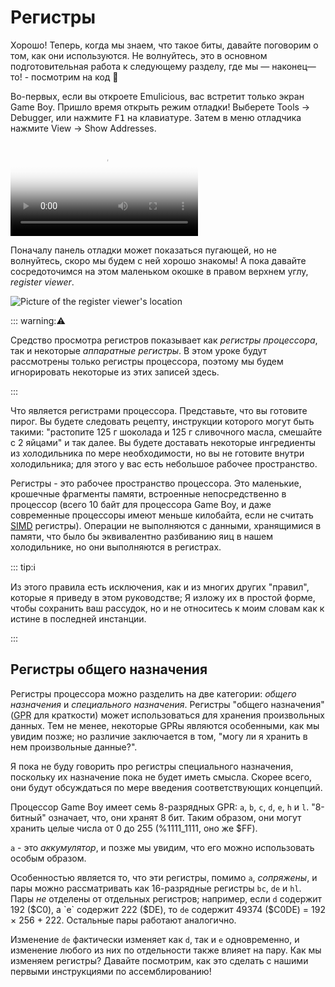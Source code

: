 # Регистры

Хорошо!
Теперь, когда мы знаем, что такое биты, давайте поговорим о том, как они используются.
Не волнуйтесь, это в основном подготовительная работа к следующему разделу, где мы — наконец—то! - посмотрим на код 👀

Во-первых, если вы откроете Emulicious, вас встретит только экран Game Boy.
Пришло время открыть режим отладки!
Выберете Tools → Debugger, или нажмите <kbd><kbd>F1</kbd></kbd> на клавиатуре.
Затем в меню отладчика нажмите View → Show Addresses.

<video controls poster="../assets/vid/debugger.poster.png">
	<source src="../assets/vid/debugger.webm" type="video/webm">
	<source src="../assets/vid/debugger.mp4" type="video/mp4">

    <img src="../assets/vid/debugger.gif" alt="Video demonstration in Emulicious">
</video>

Поначалу панель отладки может показаться пугающей, но не волнуйтесь, скоро мы будем с ней хорошо знакомы!
А пока давайте сосредоточимся на этом маленьком окошке в правом верхнем углу, _register viewer_.

![Picture of the register viewer's location](../assets/img/reg_viewer.png)

::: warning:⚠️

Средство просмотра регистров показывает как _регистры процессора_, так и некоторые _аппаратные регистры_.
В этом уроке будут рассмотрены только регистры процессора, поэтому мы будем игнорировать некоторые из этих записей здесь.

:::

Что является регистрами процессора.
Представьте, что вы готовите пирог.
Вы будете следовать рецепту, инструкции которого могут быть такими: "растопите 125 г шоколада и 125 г сливочного масла, смешайте с 2 яйцами" и так далее.
Вы будете доставать некоторые ингредиенты из холодильника по мере необходимости, но вы не готовите внутри холодильника; для этого у вас есть небольшое рабочее пространство.

Регистры - это рабочее пространство процессора.
Это маленькие, крошечные фрагменты памяти, встроенные непосредственно в процессор (всего 10 байт для процессора Game Boy, и даже современные процессоры имеют меньше килобайта, если не считать <a href="https://en.wikipedia.org/wiki/SIMD"><abbr title="Single Instruction, Multiple Data">SIMD</abbr></a> регистры).
Операции не выполняются с данными, хранящимися в памяти, что было бы эквивалентно разбиванию яиц в нашем холодильнике, но они выполняются в регистрах.

::: tip:ℹ️

Из этого правила есть исключения, как и из многих других "правил", которые я приведу в этом руководстве; Я изложу их в простой форме, чтобы сохранить ваш рассудок, но и не относитесь к моим словам как к истине в последней инстанции.

:::

## Регистры общего назначения

Регистры процессора можно разделить на две категории: _общего назначения_ и _специального назначения_.
Регистры "общего назначения" (<abbr title="General-Purpose Register">GPR</abbr> для краткости) может использоваться для хранения произвольных данных.
Тем не менее, некоторые GPRы являются особенными, как мы увидим позже; но различие заключается в том, "могу ли я хранить в нем произвольные данные?".

Я пока не буду говорить про регистры специального назначения, поскольку их назначение пока не будет иметь смысла.
Скорее всего, они будут обсуждаться по мере введения соответствующих концепций.

Процессор Game Boy имеет семь 8-разрядных GPR: `a`, `b`, `c`, `d`, `e`, `h` и `l`.
"8-битный" означает, что, они хранят 8 бит.
Таким образом, они могут хранить целые числа от 0 до 255 (%1111_1111, оно же $FF).

`а` - это _аккумулятор_, и позже мы увидим, что его можно использовать особым образом.

Особенностью является то, что эти регистры, помимо `a`, _сопряжены_, и пары можно рассматривать как 16-разрядные регистры `bc`, `de` и `hl`.
Пары _не_ отделены от отдельных регистров; например, если `d` содержит 192 ($C0), а `e` содержит 222 ($DE), то `de` содержит 49374 ($C0DE) = 192 × 256 + 222.
Остальные пары работают аналогично.

Изменение `de` фактически изменяет как `d`, так и `e` одновременно, и изменение любого из них по отдельности также влияет на пару.
Как мы изменяем регистры?
Давайте посмотрим, как это сделать с нашими первыми инструкциями по ассемблированию!
